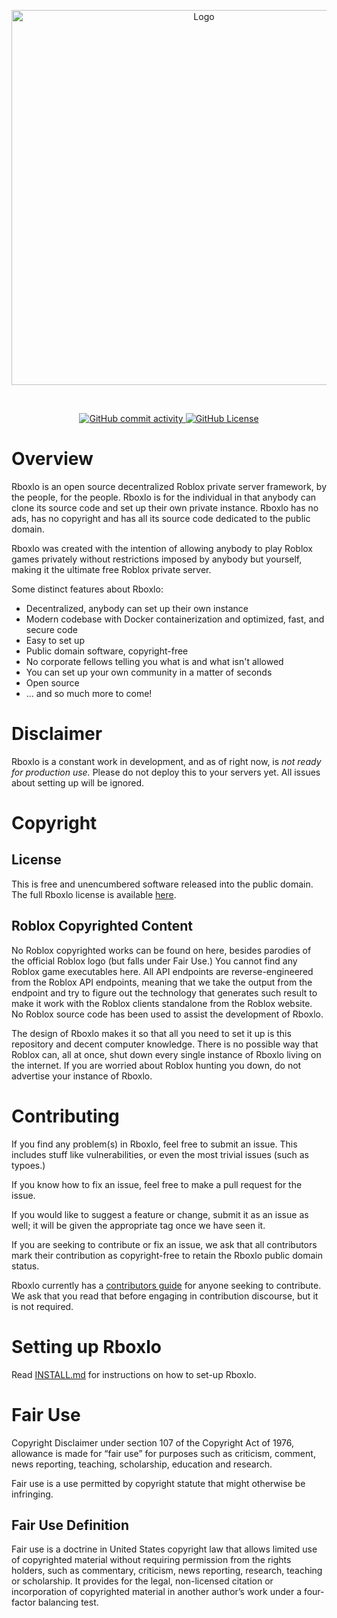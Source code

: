 <p align="center">
<img src="https://github.com/lightbulblighter/Rboxlo/raw/master/Branding/Main/Big.png" alt="Logo" width="600">
<br>
</p>
<br>
<p align="center">

<a href="https://github.com/lightbulblighter/Rboxlo/commits/master">
	<img src="https://img.shields.io/github/commit-activity/m/lightbulblighter/Rboxlo" alt="GitHub commit activity">
</a>

<a href="https://github.com/lightbulblighter/Rboxlo/blob/master/LICENSE">
	<img src="https://img.shields.io/github/license/lightbulblighter/Rboxlo" alt="GitHub License">
</a>

</p>

# Overview
Rboxlo is an open source decentralized Roblox private server framework, by the people, for the people. Rboxlo is for the individual in that anybody can clone its source code and set up their own private instance. Rboxlo has no ads, has no copyright and has all its source code dedicated to the public domain.

Rboxlo was created with the intention of allowing anybody to play Roblox games privately without restrictions imposed by anybody but yourself, making it the ultimate free Roblox private server.

Some distinct features about Rboxlo:
- Decentralized, anybody can set up their own instance
- Modern codebase with Docker containerization and optimized, fast, and secure code
- Easy to set up
- Public domain software, copyright-free
- No corporate fellows telling you what is and what isn't allowed
- You can set up your own community in a matter of seconds
- Open source
- ... and so much more to come!

# Disclaimer
Rboxlo is a constant work in development, and as of right now, is *not ready for production use.* Please do not deploy this to your servers yet. All issues about setting up will be ignored.

# Copyright
## License
This is free and unencumbered software released into the public domain. The full Rboxlo license is available [here](https://github.com/lightbulblighter/Rboxlo/blob/master/LICENSE).

## Roblox Copyrighted Content
No Roblox copyrighted works can be found on here, besides parodies of the official Roblox logo (but falls under Fair Use.) You cannot find any Roblox game executables here. All API endpoints are reverse-engineered from the Roblox API endpoints, meaning that we take the output from the endpoint and try to figure out the technology that generates such result to make it work with the Roblox clients standalone from the Roblox website. No Roblox source code has been used to assist the development of Rboxlo.

The design of Rboxlo makes it so that all you need to set it up is this repository and decent computer knowledge. There is no possible way that Roblox can, all at once, shut down every single instance of Rboxlo living on the internet. If you are worried about Roblox hunting you down, do not advertise your instance of Rboxlo.

# Contributing
If you find any problem(s) in Rboxlo, feel free to submit an issue. This includes stuff like vulnerabilities, or even the most trivial issues (such as typoes.)

If you know how to fix an issue, feel free to make a pull request for the issue.

If you would like to suggest a feature or change, submit it as an issue as well; it will be given the appropriate tag once we have seen it.

If you are seeking to contribute or fix an issue, we ask that all contributors mark their contribution as copyright-free to retain the Rboxlo public domain status.

Rboxlo currently has a [contributors guide](https://github.com/lightbulblighter/Rboxlo/blob/master/CONTRIBUTING.md) for anyone seeking to contribute. We ask that you read that before engaging in contribution discourse, but it is not required.

# Setting up Rboxlo
Read [INSTALL.md](https://github.com/lightbulblighter/Rboxlo/blob/master/INSTALL.md) for instructions on how to set-up Rboxlo.

# Fair Use
Copyright Disclaimer under section 107 of the Copyright Act of 1976, allowance is made for “fair use” for purposes such as criticism, comment, news reporting, teaching, scholarship, education and research.

Fair use is a use permitted by copyright statute that might otherwise be infringing.

## Fair Use Definition
Fair use is a doctrine in United States copyright law that allows limited use of copyrighted material without requiring permission from the rights holders, such as commentary, criticism, news reporting, research, teaching or scholarship. It provides for the legal, non-licensed citation or incorporation of copyrighted material in another author’s work under a four-factor balancing test.